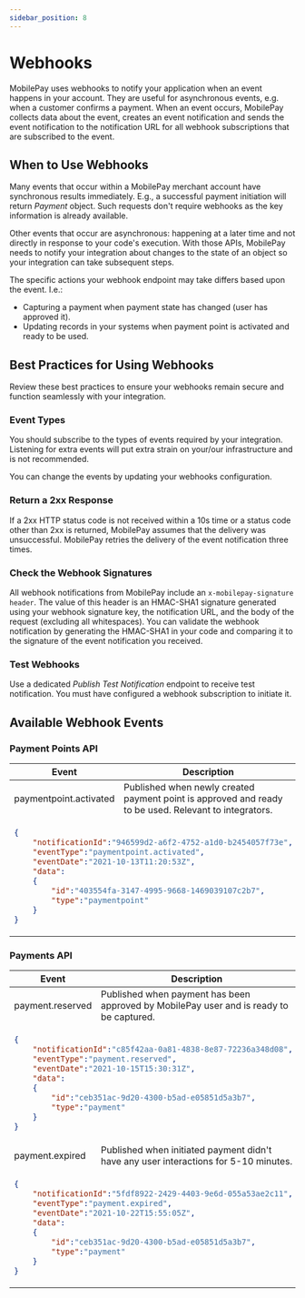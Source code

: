 ```yaml
---
sidebar_position: 8
---
```


# Webhooks

MobilePay uses webhooks to notify your application when an event happens in your account. They are useful for asynchronous events, e.g. when a customer confirms a payment. When an event occurs, MobilePay collects data about the event, creates an event notification and sends the event notification to the notification URL for all webhook subscriptions that are subscribed to the event.

## When to Use Webhooks

Many events that occur within a MobilePay merchant account have synchronous results immediately. E.g., a successful payment initiation will return _Payment_ object. Such requests don't require webhooks as the key information is already available.

Other events that occur are asynchronous: happening at a later time and not directly in response to your code's execution. With those APIs, MobilePay needs to notify your integration about changes to the state of an object so your integration can take subsequent steps.

The specific actions your webhook endpoint may take differs based upon the event. I.e.:

- Capturing a payment when payment state has changed (user has approved it).
- Updating records in your systems when payment point is activated and ready to be used.

## Best Practices for Using Webhooks

Review these best practices to ensure your webhooks remain secure and function seamlessly with your integration.

### Event Types

You should subscribe to the types of events required by your integration. Listening for extra events will put extra strain on your/our infrastructure and is not recommended.

You can change the events by updating your webhooks configuration.

### Return a 2xx Response

If a 2xx HTTP status code is not received within a 10s time or a status code other than 2xx is returned, MobilePay assumes that the delivery was unsuccessful. MobilePay retries the delivery of the event notification three times.

### Check the Webhook Signatures

All webhook notifications from MobilePay include an `x-mobilepay-signature header`. The value of this header is an HMAC-SHA1 signature generated using your webhook signature key, the notification URL, and the body of the request (excluding all whitespaces). You can validate the webhook notification by generating the HMAC-SHA1 in your code and comparing it to the signature of the event notification you received.

### Test Webhooks

Use a dedicated _Publish Test Notification_ endpoint to receive test notification. You must have configured a webhook subscription to initiate it.

## Available Webhook Events

### Payment Points API

<table className="webhooks-table">
  <thead>
    <tr>
      <th>Event</th>
      <th>Description</th>
    </tr>
  </thead>
  <tbody>
    <tr>
      <td>paymentpoint.activated</td>
      <td> Published when newly created payment point is approved and ready to be used. Relevant to integrators. </td>
    </tr>
    <tr>
<td colSpan="2">

```json title="Request body example"
{
    "notificationId":"946599d2-a6f2-4752-a1d0-b2454057f73e",
    "eventType":"paymentpoint.activated",
    "eventDate":"2021-10-13T11:20:53Z",
    "data":
    {
        "id":"403554fa-3147-4995-9668-1469039107c2b7",
        "type":"paymentpoint"
    }
}
```

</td>
</tr>
</tbody>
</table>

### Payments API

<table className="webhooks-table">
    <thead>
        <tr>
            <th>Event</th>
            <th>Description</th>
        </tr>
    </thead>
<tbody>
<tr>
<td> payment.reserved </td>
<td> Published when payment has been approved by MobilePay user and is ready to be captured. </td>
</tr>
<tr>
<td colSpan="2">

```json title="Request body example"
{
    "notificationId":"c85f42aa-0a81-4838-8e87-72236a348d08",
    "eventType":"payment.reserved",
    "eventDate":"2021-10-15T15:30:31Z",
    "data":
    {
        "id":"ceb351ac-9d20-4300-b5ad-e05851d5a3b7",
        "type":"payment"
    }
}
```

</td>
</tr>
<tr>
<td> payment.expired </td>
<td> Published when initiated payment didn't have any user interactions for 5-10 minutes. </td>
</tr>
<tr>
<td colSpan="2">

```json title="Request body example"
{
    "notificationId":"5fdf8922-2429-4403-9e6d-055a53ae2c11",
    "eventType":"payment.expired",
    "eventDate":"2021-10-22T15:55:05Z",
    "data":
    {
        "id":"ceb351ac-9d20-4300-b5ad-e05851d5a3b7",
        "type":"payment"
    }
}
```

</td>
</tr>
</tbody>
</table>

